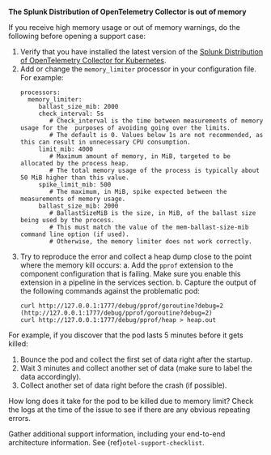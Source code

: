 **The Splunk Distribution of OpenTelemetry Collector is out of memory**

If you receive high memory usage or out of memory warnings, do the following before opening a support case:

1. Verify that you have installed the latest version of the [Splunk Distribution of OpenTelemetry Collector for Kubernetes](https://github.com/signalfx/splunk-otel-collector-chart/releases).
2. Add or change the `memory_limiter` processor in your configuration file. For example:
   ```
   processors:
     memory_limiter:
        ballast_size_mib: 2000
        check_interval: 5s
           # Check_interval is the time between measurements of memory usage for the  purposes of avoiding going over the limits. 
           # The default is 0. Values below 1s are not recommended, as this can result in unnecessary CPU consumption.
        limit_mib: 4000
           # ​​Maximum amount of memory, in MiB, targeted to be allocated by the process heap. 
           # The total memory usage of the process is typically about 50 MiB higher than this value.
        spike_limit_mib: 500
           # The maximum, in MiB, spike expected between the measurements of memory usage.
        ballast_size_mib: 2000
           # BallastSizeMiB is the size, in MiB, of the ballast size being used by the process. 
           # This must match the value of the mem-ballast-size-mib command line option (if used). 
           # Otherwise, the memory limiter does not work correctly.
   ```
3. Try to reproduce the error and collect a heap dump close to the point where the memory kill occurs:
   a. Add the `pprof` extension to the component configuration that is failing. Make sure you enable this extension in a pipeline in the services section. 
   b. Capture the output of the following commands against the problematic pod:
   ```
   curl http://127.0.0.1:1777/debug/pprof/goroutine?debug=2 (http://127.0.0.1:1777/debug/pprof/goroutine?debug=2)
   curl http://127.0.0.1:1777/debug/pprof/heap > heap.out
   ```
  
For example, if you discover that the pod lasts 5 minutes before it gets killed:

1. Bounce the pod and collect the first set of data right after the startup. 
2. Wait 3 minutes and collect another set of data (make sure to label the data accordingly). 
3. Collect another set of data right before the crash (if possible).

How long does it take for the pod to be killed due to memory limit? Check the logs at the time of the issue to see if there are any obvious repeating errors.

Gather additional support information, including your end-to-end architecture information. See {ref}`otel-support-checklist`.
